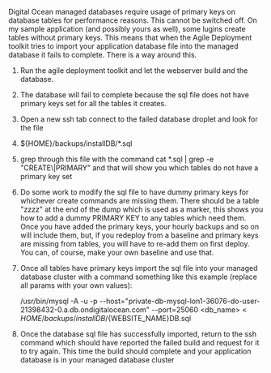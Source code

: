 Digital Ocean managed databases require usage of primary keys on database tables for performance reasons. This cannot be switched off. 
On my sample application (and possibly yours as well), some lugins create tables without primary keys.
This means that when the Agile Deployment toolkit tries to import your application database file into the managed database it fails to complete.
There is a way around this.
1. Run the agile deployment toolkit and let the webserver build and the database.
2. The database will fail to complete because the sql file does not have primary keys set for all the tables it creates.
3. Open a new ssh tab connect to the failed database droplet and look for the file
4. ${HOME}/backups/installDB/*.sql
5. grep through this file with the command cat *.sql | grep -e "CREATE\\|PRIMARY" and that will show you which tables do not have a primary key set
6. Do some work to modify the sql file to have dummy primary keys for whichever create commands are missing them. There should be a table "zzzz" at the end of the dump which is used as a marker, this shows you how to add a dummy PRIMARY KEY to any tables which need them. Once you have added the primary keys, your hourly backups and so on will include them, but, if you redeploy from a baseline and primary keys are missing from tables, you will have to re-add them on first deploy. You can, of course, make your own baseline and use that. 
7. Once all tables have primary keys import the sql file into your managed database cluster with a command something like this example (replace all params with your own values):
        
    /usr/bin/mysql -A -u <username> -p<password> --host="private-db-mysql-lon1-36076-do-user-21398432-0.a.db.ondigitalocean.com" --port=25060 <db_name> < ${HOME}/backups/installDB/${WEBSITE_NAME}DB.sql
8. Once the database sql file has successfully imported, return to the ssh command which should have reported the failed build and request for it to try again. This time the build should complete and your application database is in your managed database cluster
